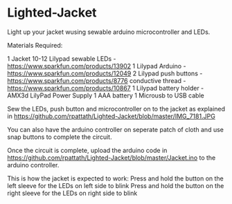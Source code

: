 # Lighted-Jacket

Light up your jacket wusing sewable arduino microcontroller and LEDs.

Materials Required:

1 Jacket
10-12 Lilypad sewable LEDs - https://www.sparkfun.com/products/13902
1 Lilypad Arduino - https://www.sparkfun.com/products/12049
2 Lilypad push buttons - https://www.sparkfun.com/products/8776
conductive thread - https://www.sparkfun.com/products/10867
1 Lilypad battery holder - AMX3d LilyPad Power Supply
1 AAA battery
1 Microusb to USB cable

Sew the LEDs, push button and microcontroller on to the jacket as explained in https://github.com/rpattath/Lighted-Jacket/blob/master/IMG_7181.JPG

You can also have the arduino controller on seperate patch of cloth and use snap buttons to complete the circuit.

Once the circuit is complete, upload the arduino code in https://github.com/rpattath/Lighted-Jacket/blob/master/Jacket.ino to the arduino controller.

This is how the jacket is expected to work:
Press and hold the button on the left sleeve for the LEDs on left side to blink
Press and hold the button on the right sleeve for the LEDs on right side to blink
